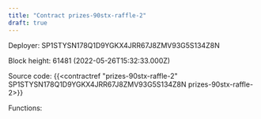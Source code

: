 ```yaml
---
title: "Contract prizes-90stx-raffle-2"
draft: true
---
```

Deployer: SP1STYSN178Q1D9YGKX4JRR67J8ZMV93G5S134Z8N


 



Block height: 61481 (2022-05-26T15:32:33.000Z)

Source code: {{<contractref "prizes-90stx-raffle-2" SP1STYSN178Q1D9YGKX4JRR67J8ZMV93G5S134Z8N prizes-90stx-raffle-2>}}

Functions:


